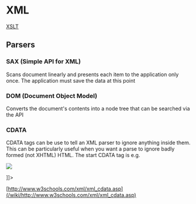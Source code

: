 # XML

[XSLT](/wiki/xslt)

## Parsers
### SAX (Simple API for XML)
Scans document linearly and presents each item to the application only once.  The application must save the data at this point

### DOM (Document Object Model)
Converts the document's contents into a node tree that can be searched via the API



### CDATA


CDATA tags can be use to tell an XML parser to ignore anything inside them.  This can be particularly useful when you want a parse to ignore badly formed (not XHTML) HTML.  The start CDATA tag is <![CDATA[ and the end one is ]]> e.g.

  <sometag>
  <![CDATA[
  <br><img src="someimage.gif">
  
  ]]>
  </sometag>

[http://www.w3schools.com/xml/xml_cdata.asp](/wiki/http://www.w3schools.com/xml/xml_cdata.asp)